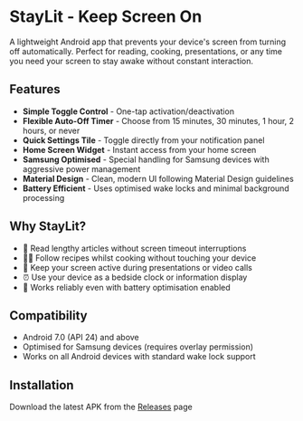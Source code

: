 # StayLit - Keep Screen On

A lightweight Android app that prevents your device's screen from turning off automatically. Perfect for reading, cooking, presentations, or any time you need your screen to stay awake without constant interaction.

## Features

- **Simple Toggle Control** - One-tap activation/deactivation
- **Flexible Auto-Off Timer** - Choose from 15 minutes, 30 minutes, 1 hour, 2 hours, or never
- **Quick Settings Tile** - Toggle directly from your notification panel
- **Home Screen Widget** - Instant access from your home screen
- **Samsung Optimised** - Special handling for Samsung devices with aggressive power management
- **Material Design** - Clean, modern UI following Material Design guidelines
- **Battery Efficient** - Uses optimised wake locks and minimal background processing

## Why StayLit?

- 📖 Read lengthy articles without screen timeout interruptions
- 👨‍🍳 Follow recipes whilst cooking without touching your device
- 🎯 Keep your screen active during presentations or video calls
- ⏰ Use your device as a bedside clock or information display
- 🔋 Works reliably even with battery optimisation enabled

## Compatibility

- Android 7.0 (API 24) and above
- Optimised for Samsung devices (requires overlay permission)
- Works on all Android devices with standard wake lock support

## Installation

Download the latest APK from the [Releases](app/release) page
